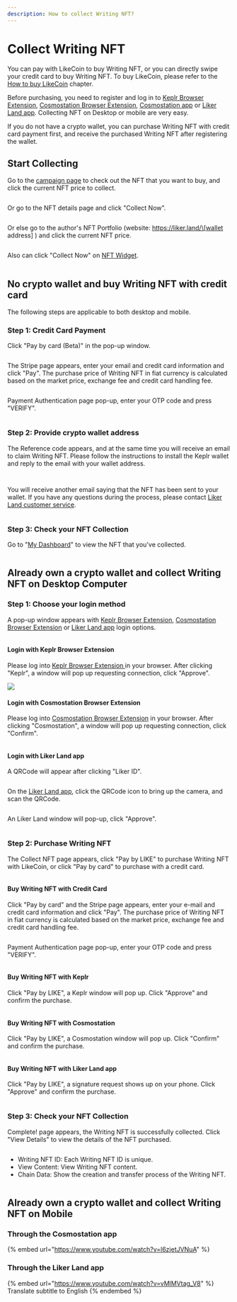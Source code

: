 ```yaml
---
description: How to collect Writing NFT?
---
```


# Collect Writing NFT

You can pay with LikeCoin to buy Writing NFT, or you can directly swipe your credit card to buy Writing NFT. To buy LikeCoin, please refer to the [How to buy LikeCoin](../trade/buy-likecoin.md) chapter.

Before purchasing, you need to register and log in to [Keplr Browser Extension](../wallet/keplr/), [Cosmostation Browser Extension](../wallet/cosmostation/), [Cosmostation app](../wallet/cosmostation-app/cosmostation-app-deposit-and-send-likecoin.md) or [Liker Land app](../../user-guide/liker-land/download.md). Collecting NFT on Desktop or mobile are very easy.

If you do not have a crypto wallet, you can purchase Writing NFT with credit card payment first, and receive the purchased Writing NFT after registering the wallet.

## Start Collecting

Go to the [campaign page](https://liker.land/campaign/writing-nft) to check out the NFT that you want to buy, and click the current NFT price to collect.

<figure><img src="../../.gitbook/assets/Buy NFT 01.png" alt=""><figcaption></figcaption></figure>

Or go to the NFT details page and click "Collect Now".

<figure><img src="../../.gitbook/assets/Buy NFT 02-en.png" alt=""><figcaption></figcaption></figure>

Or else go to the author's NFT Portfolio (website: https://liker.land/\[wallet address] ) and click the current NFT price.

<figure><img src="../../.gitbook/assets/Buy NFT 03-en.png" alt=""><figcaption></figcaption></figure>

Also can click "Collect Now" on [NFT Widget](nft-widget.md).

<figure><img src="../../.gitbook/assets/Buy NFT 16-en.png" alt=""><figcaption></figcaption></figure>

## No crypto wallet and buy Writing NFT with credit card

The following steps are applicable to both desktop and mobile.

### Step 1: Credit Card Payment&#x20;

Click "Pay by card (Beta)" in the pop-up window.

<figure><img src="../../.gitbook/assets/pay by card 1.png" alt=""><figcaption></figcaption></figure>

The Stripe page appears, enter your email and credit card information and click "Pay". The purchase price of Writing NFT in fiat currency is calculated based on the market price, exchange fee and credit card handling fee.

<figure><img src="../../.gitbook/assets/pay by card 2.png" alt=""><figcaption></figcaption></figure>

Payment Authentication page pop-up, enter your OTP code and press "VERIFY".

<figure><img src="../../.gitbook/assets/pay by card 3.png" alt=""><figcaption></figcaption></figure>

### Step 2: Provide crypto wallet address

The Reference code appears, and at the same time you will receive an email to claim Writing NFT. Please follow the instructions to install the Keplr wallet and reply to the email with your wallet address.

<figure><img src="../../.gitbook/assets/pay by card 4.png" alt=""><figcaption></figcaption></figure>

<figure><img src="../../.gitbook/assets/pay by card 5.png" alt=""><figcaption></figcaption></figure>

You will receive another email saying that the NFT has been sent to your wallet. If you have any questions during the process, please contact [Liker Land customer service](https://go.crisp.chat/chat/embed/?website\_id=5c009125-5863-4059-ba65-43f177ca33f7).

<figure><img src="../../.gitbook/assets/pay by card 6.png" alt=""><figcaption></figcaption></figure>

### Step 3: Check your NFT Collection

Go to "[My Dashboard](https://liker.land/dashboard)" to view the NFT that you've collected.

<figure><img src="../../.gitbook/assets/Buy NFT 12.png" alt=""><figcaption></figcaption></figure>

## Already own a crypto wallet and collect Writing NFT on Desktop Computer

### Step 1: Choose your login method

A pop-up window appears with [Keplr Browser Extension](../wallet/keplr/), [Cosmostation Browser Extension](../wallet/cosmostation/) or [Liker Land app](../../user-guide/liker-land/download.md) login options.

<figure><img src="../../.gitbook/assets/Buy NFT 04.png" alt=""><figcaption></figcaption></figure>

#### Login with Keplr Browser Extension

Please log into [Keplr Browser Extension ](../wallet/keplr/)in your browser. After clicking "Keplr", a window will pop up requesting connection, click "Approve".

![](<../../.gitbook/assets/NFT Portal 1a.png>)

#### Login with Cosmostation Browser Extension

Please log into [Cosmostation Browser Extension](../wallet/cosmostation/) in your browser. After clicking "Cosmostation", a window will pop up requesting connection, click "Confirm".

<figure><img src="../../.gitbook/assets/Buy NFT 13.png" alt=""><figcaption></figcaption></figure>

#### Login with Liker Land app

A QRCode will appear after clicking "Liker ID".

<figure><img src="../../.gitbook/assets/Buy NFT 08.png" alt=""><figcaption></figcaption></figure>

On the [Liker Land app](../../user-guide/liker-land/download.md), click the QRCode icon to bring up the camera, and scan the QRCode.

<figure><img src="../../.gitbook/assets/Buy NFT 09-en.png" alt=""><figcaption></figcaption></figure>

An Liker Land window will pop-up, click "Approve".

<figure><img src="../../.gitbook/assets/Buy NFT 10-en.png" alt=""><figcaption></figcaption></figure>

### Step 2: Purchase Writing NFT

The Collect NFT page appears, click "Pay by LIKE" to purchase Writing NFT with LikeCoin, or click "Pay by card" to purchase with a credit card.

<figure><img src="../../.gitbook/assets/Buy NFT 06.png" alt=""><figcaption></figcaption></figure>

#### Buy Writing NFT with Credit Card

Click "Pay by card" and the Stripe page appears, enter your e-mail and credit card information and click "Pay". The purchase price of Writing NFT in fiat currency is calculated based on the market price, exchange fee and credit card handling fee.

<figure><img src="../../.gitbook/assets/Buy NFT 17.png" alt=""><figcaption></figcaption></figure>

Payment Authentication page pop-up, enter your OTP code and press "VERIFY".

<figure><img src="../../.gitbook/assets/Buy NFT 18.png" alt=""><figcaption></figcaption></figure>

#### Buy Writing NFT with Keplr

Click "Pay by LIKE", a Keplr window will pop up. Click "Approve" and confirm the purchase.

<figure><img src="../../.gitbook/assets/Buy NFT 07.png" alt=""><figcaption></figcaption></figure>

#### Buy Writing NFT with Cosmostation

Click "Pay by LIKE", a Cosmostation window will pop up. Click "Confirm" and confirm the purchase.

<figure><img src="../../.gitbook/assets/Buy NFT 14.png" alt=""><figcaption></figcaption></figure>

#### Buy Writing NFT with Liker Land app

Click "Pay by LIKE", a signature request shows up on your phone. Click "Approve" and confirm the purchase.

<figure><img src="../../.gitbook/assets/Buy NFT 11-en.png" alt=""><figcaption></figcaption></figure>

### Step 3: Check your NFT Collection

Complete! page appears, the Writing NFT is successfully collected. Click "View Details" to view the details of the NFT purchased.

<figure><img src="../../.gitbook/assets/Buy NFT 15.png" alt=""><figcaption></figcaption></figure>

* Writing NFT ID: Each Writing NFT ID is unique.
* View Content: View Writing NFT content.&#x20;
* Chain Data: Show the creation and transfer process of the Writing NFT.

<figure><img src="../../.gitbook/assets/Buy NFT 19.png" alt=""><figcaption></figcaption></figure>

## **Already own a crypto wallet and collect Writing NFT on Mobile**

### **Through the Cosmostation app**

{% embed url="https://www.youtube.com/watch?v=l6zjetJVNuA" %}

### **Through the Liker Land app**

{% embed url="https://www.youtube.com/watch?v=vMlMVtag_V8" %}
Translate subtitle to English
{% endembed %}
